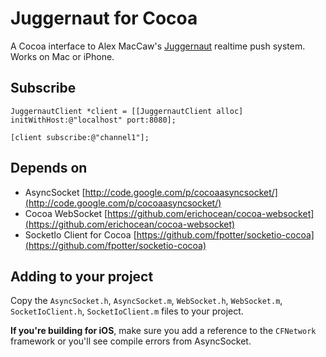 # Juggernaut for Cocoa

A Cocoa interface to Alex MacCaw's [Juggernaut](https://github.com/maccman/juggernaut) realtime push system.  Works on Mac or iPhone.

## Subscribe

    JuggernautClient *client = [[JuggernautClient alloc] initWithHost:@"localhost" port:8080];

    [client subscribe:@"channel1"];

## Depends on

* AsyncSocket [http://code.google.com/p/cocoaasyncsocket/](http://code.google.com/p/cocoaasyncsocket/)
* Cocoa WebSocket [https://github.com/erichocean/cocoa-websocket](https://github.com/erichocean/cocoa-websocket)
* SocketIo Client for Cocoa [https://github.com/fpotter/socketio-cocoa](https://github.com/fpotter/socketio-cocoa)
 
## Adding to your project

Copy the `AsyncSocket.h`, `AsyncSocket.m`, `WebSocket.h`, `WebSocket.m`, `SocketIoClient.h`, `SocketIoClient.m` files to your project.

**If you're building for iOS**, make sure you add a reference to the `CFNetwork` framework or you'll see compile errors from AsyncSocket.


